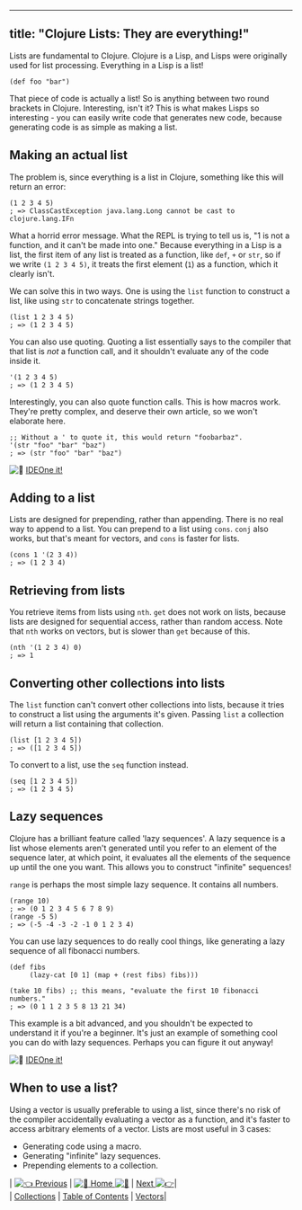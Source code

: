 
---
title: "Clojure Lists: They are everything!"
---

Lists are fundamental to Clojure. Clojure is a Lisp, and Lisps were originally used for list processing. Everything in a Lisp is a list!

    (def foo "bar")

That piece of code is actually a list! So is anything between two round brackets in Clojure. Interesting, isn't it? This is what makes Lisps so interesting - you can easily write code that generates new code, because generating code is as simple as making a list.

## Making an actual list

The problem is, since everything is a list in Clojure, something like this will return an error:

    (1 2 3 4 5)
    ; => ClassCastException java.lang.Long cannot be cast to clojure.lang.IFn

What a horrid error message. What the REPL is trying to tell us is, "1 is not a function, and it can't be made into one." Because everything in a Lisp is a list, the first item of any list is treated as a function, like `def`, `+` or `str`, so if we write `(1 2 3 4 5)`, it treats the first element (`1`) as a function, which it clearly isn't.

We can solve this in two ways. One is using the `list` function to construct a list, like using `str` to concatenate strings together.

    (list 1 2 3 4 5)
    ; => (1 2 3 4 5)

You can also use quoting. Quoting a list essentially says to the compiler that that list is _not_ a function call, and it shouldn't evaluate any of the code inside it.

    '(1 2 3 4 5)
    ; => (1 2 3 4 5)

Interestingly, you can also quote function calls. This is how macros work. They're pretty complex, and deserve their own article, so we won't elaborate here.

    ;; Without a ' to quote it, this would return "foobarbaz".
    '(str "foo" "bar" "baz")
    ; => (str "foo" "bar" "baz")

![:rocket:](//forum.freecodecamp.com/images/emoji/emoji_one/rocket.png?v=2 ":rocket:") [IDEOne it!](https://ideone.com/6c7UxY)

## Adding to a list

Lists are designed for prepending, rather than appending. There is no real way to append to a list. You can prepend to a list using `cons`. `conj` also works, but that's meant for vectors, and `cons` is faster for lists.

    (cons 1 '(2 3 4))
    ; => (1 2 3 4)

## Retrieving from lists

You retrieve items from lists using `nth`. `get` does not work on lists, because lists are designed for sequential access, rather than random access. Note that `nth` works on vectors, but is slower than `get` because of this.

    (nth '(1 2 3 4) 0)
    ; => 1

## Converting other collections into lists

The `list` function can't convert other collections into lists, because it tries to construct a list using the arguments it's given. Passing `list` a collection will return a list containing that collection.

    (list [1 2 3 4 5])
    ; => ([1 2 3 4 5])

To convert to a list, use the `seq` function instead.

    (seq [1 2 3 4 5])
    ; => (1 2 3 4 5)

## Lazy sequences

Clojure has a brilliant feature called 'lazy sequences'. A lazy sequence is a list whose elements aren't generated until you refer to an element of the sequence later, at which point, it evaluates all the elements of the sequence up until the one you want. This allows you to construct "infinite" sequences!

`range` is perhaps the most simple lazy sequence. It contains all numbers.

    (range 10)
    ; => (0 1 2 3 4 5 6 7 8 9)
    (range -5 5)
    ; => (-5 -4 -3 -2 -1 0 1 2 3 4)

You can use lazy sequences to do really cool things, like generating a lazy sequence of all fibonacci numbers.

    (def fibs
         (lazy-cat [0 1] (map + (rest fibs) fibs)))

    (take 10 fibs) ;; this means, "evaluate the first 10 fibonacci numbers."
    ; => (0 1 1 2 3 5 8 13 21 34)

This example is a bit advanced, and you shouldn't be expected to understand it if you're a beginner. It's just an example of something cool you can do with lazy sequences. Perhaps you can figure it out anyway!

![:rocket:](//forum.freecodecamp.com/images/emoji/emoji_one/rocket.png?v=2 ":rocket:") [IDEOne it!](https://ideone.com/jwpvt8)

## When to use a list?

Using a vector is usually preferable to using a list, since there's no risk of the compiler accidentally evaluating a vector as a function, and it's faster to access arbitrary elements of a vector. Lists are most useful in 3 cases:

*   Generating code using a macro.
*   Generating "infinite" lazy sequences.
*   Prepending elements to a collection.

| [![:point_left:](//forum.freecodecamp.com/images/emoji/emoji_one/point_left.png?v=2 ":point_left:") Previous](//forum.freecodecamp.com/t/clojure-collections/18411) | [![:book:](//forum.freecodecamp.com/images/emoji/emoji_one/book.png?v=2 ":book:") Home ![:book:](//forum.freecodecamp.com/images/emoji/emoji_one/book.png?v=2 ":book:")](//forum.freecodecamp.com/t/clojure-resources/18422) | [Next ![:point_right:](//forum.freecodecamp.com/images/emoji/emoji_one/point_right.png?v=2 ":point_right:")](//forum.freecodecamp.com/t/clojure-vectors/18421)|  
| [Collections](//forum.freecodecamp.com/t/clojure-collections/18411) | [Table of Contents](//forum.freecodecamp.com/t/clojure-resources/18422) | [Vectors](//forum.freecodecamp.com/t/clojure-vectors/18421)|
